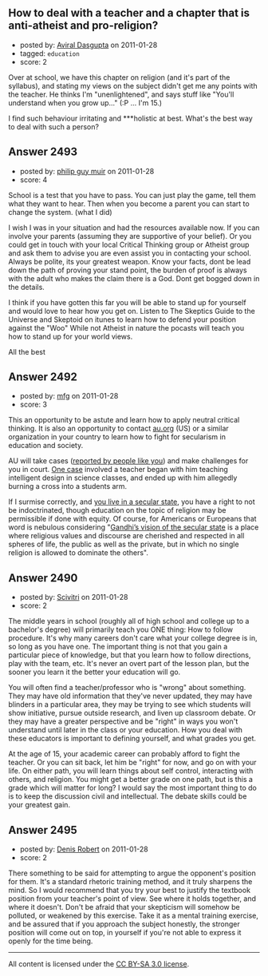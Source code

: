 ## How to deal with a teacher and a chapter that is anti-atheist and pro-religion?

- posted by: [Aviral Dasgupta](https://stackexchange.com/users/-1/958-aviral-dasgupta) on 2011-01-28
- tagged: `education`
- score: 2

Over at school, we have this chapter on religion (and it's part of the syllabus), and stating my views on the subject didn't get me any points with the teacher. He thinks I'm "unenlightened", and says stuff like "You'll understand when you grow up..." (:P ... I'm 15.)

I find such behaviour irritating and ***holistic at best. What's the best way to deal with such a person?


## Answer 2493

- posted by: [philip guy muir](https://stackexchange.com/users/-1/182-philip-guy-muir) on 2011-01-28
- score: 4

School is a test that you have to pass. You can just play the game, tell them what they want to hear. Then when you become a parent you can start to change the system. (what I did)

I wish I was in your situation and had the resources available now. If you can involve your parents (assuming they are supportive of your belief). Or you could get in touch with your local Critical Thinking group or Atheist group and ask them to advise you are even assist you in contacting your school. Always be polite, its your greatest weapon. Know your facts, dont be lead down the path of proving your stand point, the burden of proof is always with the adult who makes the claim there is a God. Dont get bogged down in the details.

I think if you have gotten this far you will be able to stand up for yourself and would love to hear how you get on. Listen to The Skeptics Guide to the Universe and Skeptoid on itunes to learn how to defend your position against the "Woo" While not Atheist in nature the pocasts will teach you how to stand up for your world views.

All the best


## Answer 2492

- posted by: [mfg](https://stackexchange.com/users/-1/135-mfg) on 2011-01-28
- score: 3

<p>This an opportunity to be astute and learn how to apply neutral critical thinking. It is also an opportunity to contact <a href="http://au.org/" rel="nofollow">au.org</a> (US) or a similar organization in your country to learn how to fight for secularism in education and society.</p>

<p>AU will take cases (<a href="http://www.au.org/take-action/report-a-violation/" rel="nofollow">reported by people like you</a>) and make challenges for you in court. <a href="http://blog.au.org/2009/06/11/freshwaters-fetid-filing-ohio-teacher-sues-to-continue-classroom-religion/" rel="nofollow">One case</a> involved a teacher  began with him teaching intelligent design in science classes, and ended up with him allegedly burning a cross into a students arm. </p>

<p>If I surmise correctly, and <a href="http://en.wikipedia.org/wiki/Secularism_in_India" rel="nofollow">you live in a secular state</a>, you have a right to not be indoctrinated, though education on the topic of religion may be permissible if done with equity. Of course, for Americans or Europeans that word is nebulous considering "<a href="http://gandhifoundation.org/2009/05/27/gandhi-and-secularism/" rel="nofollow">Gandhi’s vision of the secular state</a> is a place where religious values and discourse are cherished and respected in all spheres of life, the public as well as the private, but in which no single religion is allowed to dominate the others".</p>



## Answer 2490

- posted by: [Scivitri](https://stackexchange.com/users/-1/699-scivitri) on 2011-01-28
- score: 2

The middle years in school (roughly all of high school and college up to a bachelor's degree) will primarily teach you ONE thing:  How to follow procedure.  It's why many careers don't care what your college degree is in, so long as you have one.  The important thing is not that you gain a particular piece of knowledge, but that you learn how to follow directions, play with the team, etc.  It's never an overt part of the lesson plan, but the sooner you learn it the better your education will go.

You will often find a teacher/professor who is "wrong" about something.  They may have old information that they've never updated, they may have blinders in a particular area, they may be trying to see which students will show initiative, pursue outside research, and liven up classroom debate.  Or they may have a greater perspective and be "right" in ways you won't understand until later in the class or your education.  How you deal with these educators is important to defining yourself, and what grades you get.

At the age of 15, your academic career can probably afford to fight the teacher.  Or you can sit back, let him be "right" for now, and go on with your life.  On either path, you will learn things about self control, interacting with others, and religion.  You might get a better grade on one path, but is this a grade which will matter for long?  I would say the most important thing to do is to keep the discussion civil and intellectual.  The debate skills could be your greatest gain.


## Answer 2495

- posted by: [Denis Robert](https://stackexchange.com/users/-1/122-denis-robert) on 2011-01-28
- score: 2

There something to be said for attempting to argue the opponent's position for them. It's a standard rhetoric training method, and it truly sharpens the mind. So I would recommend that you try your best to justify the textbook position from your teacher's point of view. See where it holds together, and where it doesn't. Don't be afraid that your skepticism will somehow be polluted, or weakened by this exercise. Take it as a mental training exercise, and be assured that if you approach the subject honestly, the stronger position will come out on top, in yourself if you're not able to express it openly for the time being.



---

All content is licensed under the [CC BY-SA 3.0 license](https://creativecommons.org/licenses/by-sa/3.0/).
